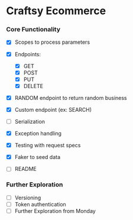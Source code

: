 # Craftsy Ecommerce

### Core Functionality
- [x] Scopes to process parameters
- [x] Endpoints:
  - [x] GET
  - [x] POST
  - [x] PUT
  - [x] DELETE
- [x] RANDOM endpoint to return random business
- [x] Custom endpoint (ex: SEARCH)
- [ ] Serialization
- [x] Exception handling
- [x] Testing with request specs
- [x] Faker to seed data
- [ ] README


### Further Exploration
- [ ] Versioning
- [ ] Token authentication
- [ ] Further Exploration from Monday
